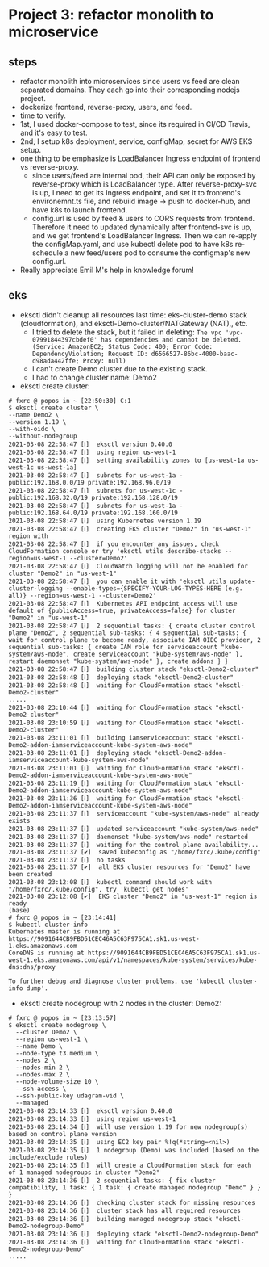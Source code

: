 # Project 3: refactor monolith to microservice

## steps
* refactor monolith into microservices since users vs feed are clean separated domains. They each go into their corresponding nodejs project.
* dockerize frontend, reverse-proxy, users, and feed.
* time to verify.
* 1st, I used docker-compose to test, since its required in CI/CD Travis, and it's easy to test.
* 2nd, I setup k8s deployment, service, configMap, secret for AWS EKS setup.
* one thing to be emphasize is LoadBalancer Ingress endpoint of frontend vs reverse-proxy.
  * since users/feed are internal pod, their API can only be exposed by reverse-proxy which is LoadBalancer type. After reverse-proxy-svc is up, I need to get its Ingress endpoint, and set it to frontend's environemnt.ts file, and rebuild image -> push to docker-hub, and have k8s to launch frontend.
  * config.url is used by feed & users to CORS requests from frontend. Therefore it need to updated dynamically after frontend-svc is up, and we get frontend's LoadBalancer Ingress. Then we can re-apply the configMap.yaml, and use kubectl delete pod to have k8s re-schedule a new feed/users pod to consume the configmap's new config.url.
* Really appreciate Emil M's help in knowledge forum!

## eks
* eksctl didn't cleanup all resources last time: eks-cluster-demo stack (cloudformation), and eksctl-Demo-cluster/NATGateway (NAT),, etc.
    * I tried to delete the stack, but it failed in deleting: `The vpc 'vpc-07991844397cbdef0' has dependencies and cannot be deleted. (Service: AmazonEC2; Status Code: 400; Error Code: DependencyViolation; Request ID: d6566527-86bc-4000-baac-d98ada442ffe; Proxy: null)`
    * I can't create Demo cluster due to the existing stack.
    * I had to change cluster name: Demo2
* eksctl create cluster:
```
# fxrc @ popos in ~ [22:50:30] C:1
$ eksctl create cluster \                  
--name Demo2 \
--version 1.19 \
--with-oidc \
--without-nodegroup
2021-03-08 22:58:47 [ℹ]  eksctl version 0.40.0
2021-03-08 22:58:47 [ℹ]  using region us-west-1
2021-03-08 22:58:47 [ℹ]  setting availability zones to [us-west-1a us-west-1c us-west-1a]
2021-03-08 22:58:47 [ℹ]  subnets for us-west-1a - public:192.168.0.0/19 private:192.168.96.0/19
2021-03-08 22:58:47 [ℹ]  subnets for us-west-1c - public:192.168.32.0/19 private:192.168.128.0/19
2021-03-08 22:58:47 [ℹ]  subnets for us-west-1a - public:192.168.64.0/19 private:192.168.160.0/19
2021-03-08 22:58:47 [ℹ]  using Kubernetes version 1.19
2021-03-08 22:58:47 [ℹ]  creating EKS cluster "Demo2" in "us-west-1" region with
2021-03-08 22:58:47 [ℹ]  if you encounter any issues, check CloudFormation console or try 'eksctl utils describe-stacks --region=us-west-1 --cluster=Demo2'
2021-03-08 22:58:47 [ℹ]  CloudWatch logging will not be enabled for cluster "Demo2" in "us-west-1"
2021-03-08 22:58:47 [ℹ]  you can enable it with 'eksctl utils update-cluster-logging --enable-types={SPECIFY-YOUR-LOG-TYPES-HERE (e.g. all)} --region=us-west-1 --cluster=Demo2'
2021-03-08 22:58:47 [ℹ]  Kubernetes API endpoint access will use default of {publicAccess=true, privateAccess=false} for cluster "Demo2" in "us-west-1"
2021-03-08 22:58:47 [ℹ]  2 sequential tasks: { create cluster control plane "Demo2", 2 sequential sub-tasks: { 4 sequential sub-tasks: { wait for control plane to become ready, associate IAM OIDC provider, 2 sequential sub-tasks: { create IAM role for serviceaccount "kube-system/aws-node", create serviceaccount "kube-system/aws-node" }, restart daemonset "kube-system/aws-node" }, create addons } }
2021-03-08 22:58:47 [ℹ]  building cluster stack "eksctl-Demo2-cluster"
2021-03-08 22:58:48 [ℹ]  deploying stack "eksctl-Demo2-cluster"
2021-03-08 22:58:48 [ℹ]  waiting for CloudFormation stack "eksctl-Demo2-cluster"
.....
2021-03-08 23:10:44 [ℹ]  waiting for CloudFormation stack "eksctl-Demo2-cluster"
2021-03-08 23:10:59 [ℹ]  waiting for CloudFormation stack "eksctl-Demo2-cluster"
2021-03-08 23:11:01 [ℹ]  building iamserviceaccount stack "eksctl-Demo2-addon-iamserviceaccount-kube-system-aws-node"
2021-03-08 23:11:01 [ℹ]  deploying stack "eksctl-Demo2-addon-iamserviceaccount-kube-system-aws-node"
2021-03-08 23:11:01 [ℹ]  waiting for CloudFormation stack "eksctl-Demo2-addon-iamserviceaccount-kube-system-aws-node"
2021-03-08 23:11:19 [ℹ]  waiting for CloudFormation stack "eksctl-Demo2-addon-iamserviceaccount-kube-system-aws-node"
2021-03-08 23:11:36 [ℹ]  waiting for CloudFormation stack "eksctl-Demo2-addon-iamserviceaccount-kube-system-aws-node"
2021-03-08 23:11:37 [ℹ]  serviceaccount "kube-system/aws-node" already exists
2021-03-08 23:11:37 [ℹ]  updated serviceaccount "kube-system/aws-node"
2021-03-08 23:11:37 [ℹ]  daemonset "kube-system/aws-node" restarted
2021-03-08 23:11:37 [ℹ]  waiting for the control plane availability...
2021-03-08 23:11:37 [✔]  saved kubeconfig as "/home/fxrc/.kube/config"
2021-03-08 23:11:37 [ℹ]  no tasks
2021-03-08 23:11:37 [✔]  all EKS cluster resources for "Demo2" have been created
2021-03-08 23:12:08 [ℹ]  kubectl command should work with "/home/fxrc/.kube/config", try 'kubectl get nodes'
2021-03-08 23:12:08 [✔]  EKS cluster "Demo2" in "us-west-1" region is ready
(base)
# fxrc @ popos in ~ [23:14:41]
$ kubectl cluster-info
Kubernetes master is running at https://9091644CB9FBD51CEC46A5C63F975CA1.sk1.us-west-1.eks.amazonaws.com
CoreDNS is running at https://9091644CB9FBD51CEC46A5C63F975CA1.sk1.us-west-1.eks.amazonaws.com/api/v1/namespaces/kube-system/services/kube-dns:dns/proxy

To further debug and diagnose cluster problems, use 'kubectl cluster-info dump'.
```

* eksctl create nodegroup with 2 nodes in the cluster: Demo2:
```
# fxrc @ popos in ~ [23:13:57]
$ eksctl create nodegroup \
  --cluster Demo2 \
  --region us-west-1 \
  --name Demo \
  --node-type t3.medium \
  --nodes 2 \
  --nodes-min 2 \
  --nodes-max 2 \
  --node-volume-size 10 \
  --ssh-access \
  --ssh-public-key udagram-vid \
  --managed
2021-03-08 23:14:33 [ℹ]  eksctl version 0.40.0
2021-03-08 23:14:33 [ℹ]  using region us-west-1
2021-03-08 23:14:34 [ℹ]  will use version 1.19 for new nodegroup(s) based on control plane version
2021-03-08 23:14:35 [ℹ]  using EC2 key pair %!q(*string=<nil>)
2021-03-08 23:14:35 [ℹ]  1 nodegroup (Demo) was included (based on the include/exclude rules)
2021-03-08 23:14:35 [ℹ]  will create a CloudFormation stack for each of 1 managed nodegroups in cluster "Demo2"
2021-03-08 23:14:36 [ℹ]  2 sequential tasks: { fix cluster compatibility, 1 task: { 1 task: { create managed nodegroup "Demo" } } }
2021-03-08 23:14:36 [ℹ]  checking cluster stack for missing resources
2021-03-08 23:14:36 [ℹ]  cluster stack has all required resources
2021-03-08 23:14:36 [ℹ]  building managed nodegroup stack "eksctl-Demo2-nodegroup-Demo"
2021-03-08 23:14:36 [ℹ]  deploying stack "eksctl-Demo2-nodegroup-Demo"
2021-03-08 23:14:36 [ℹ]  waiting for CloudFormation stack "eksctl-Demo2-nodegroup-Demo"
.....

```